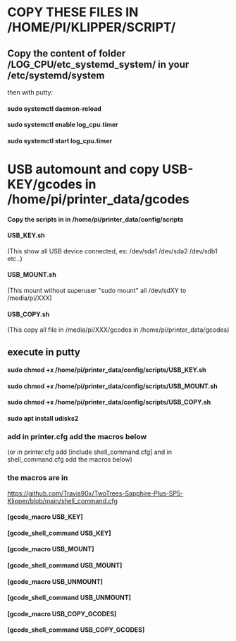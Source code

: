 # COPY THESE FILES IN /HOME/PI/KLIPPER/SCRIPT/


## Copy the content of folder /LOG_CPU/etc_systemd_system/ in your /etc/systemd/system
then with putty:

#### sudo systemctl daemon-reload 

#### sudo systemctl enable log_cpu.timer

#### sudo systemctl start log_cpu.timer


#  USB automount and copy USB-KEY/gcodes in /home/pi/printer_data/gcodes

#### Copy the scripts in in /home/pi/printer_data/config/scripts


#### USB_KEY.sh
(This show all USB device connected, es: /dev/sda1 /dev/sda2 /dev/sdb1 etc..)
#### USB_MOUNT.sh
(This mount without superuser "sudo mount" all /dev/sdXY to /media/pi/XXX)
#### USB_COPY.sh
(This copy all file in /media/pi/XXX/gcodes in /home/pi/printer_data/gcodes)

## execute in putty
#### sudo chmod +x /home/pi/printer_data/config/scripts/USB_KEY.sh
#### sudo chmod +x /home/pi/printer_data/config/scripts/USB_MOUNT.sh
#### sudo chmod +x /home/pi/printer_data/config/scripts/USB_COPY.sh
#### sudo apt install udisks2


### add in printer.cfg add the macros below
(or in printer.cfg add [include shell_command.cfg] and in shell_command.cfg add the macros below)

### the macros are in 
https://github.com/Travis90x/TwoTrees-Sapphire-Plus-SP5-Klipper/blob/main/shell_command.cfg

#### [gcode_macro USB_KEY]
#### [gcode_shell_command USB_KEY]
#### [gcode_macro USB_MOUNT]
#### [gcode_shell_command USB_MOUNT]
#### [gcode_macro USB_UNMOUNT]
#### [gcode_shell_command USB_UNMOUNT]
#### [gcode_macro USB_COPY_GCODES]
#### [gcode_shell_command USB_COPY_GCODES]
